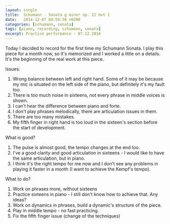 ```yaml
---
layout: single
title:  Schumann - Sonata g minor op. 22 mvt 1
date:   2014-12-07 04:50:38 +0200
categories: [schumann, sonata]
tags: [piano, recording, schumann, sonata]
excerpt: Practice performance - 07.12.2014
---
```


Today I decided to record for the first time my Schumann Sonata. I play this piece for a month now, so it's memorized and I worked a little on a details. It's the
beginning of the real work at this piece.


Issues:

1. Wrong balance between left and right hand. Some of it may be because my
mic is situated on the left side of the piano, but definitely it's my
fault too.
2. There is too much noise in sixteens, not every phrase in middle voices is shown.
3. I can't hear the difference between piano and forte.
4. I don't play phrases melodically, there are articulation issues in them.
5. There are too many mistakes.
6. My fifth finger in right hand is too loud in the sixteen's section before the start of development.

What is good?

1. The pulse is almost good, the tempo changes at the end too.
2. I've a good clarity and good articulation in sixteens -
I would like to have the same articulation, but in piano.
3. I think it's the right tempo for me now and I don't see any problems
in playing it faster in a month (I want to achieve the Kempf's tempo).


What to do?

1. Work on phrases more, without sixteens
2. Practice sixteens in piano - I still don't know how to achieve that. Any ideas?
3. Work on dynamics in phrases, build a dynamic's structure of the piece.
4. Play in middle tempo - no fast practicing.
5. Fix the fifth finger issue (change of the techniques)


<object class="BLOG_video_class" contentid="e5192c55d41a943d" height="266" id="BLOG_video-e5192c55d41a943d" width="320"></object>